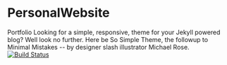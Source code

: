 # PersonalWebsite
Portfolio
Looking for a simple, responsive, theme for your Jekyll powered blog? Well look no further. Here be So Simple Theme, the followup to Minimal Mistakes -- by designer slash illustrator Michael Rose.
[![Build Status](https://travis-ci.org/mmistakes/so-simple-theme.svg?branch=master)](https://travis-ci.org/mmistakes/so-simple-theme)
